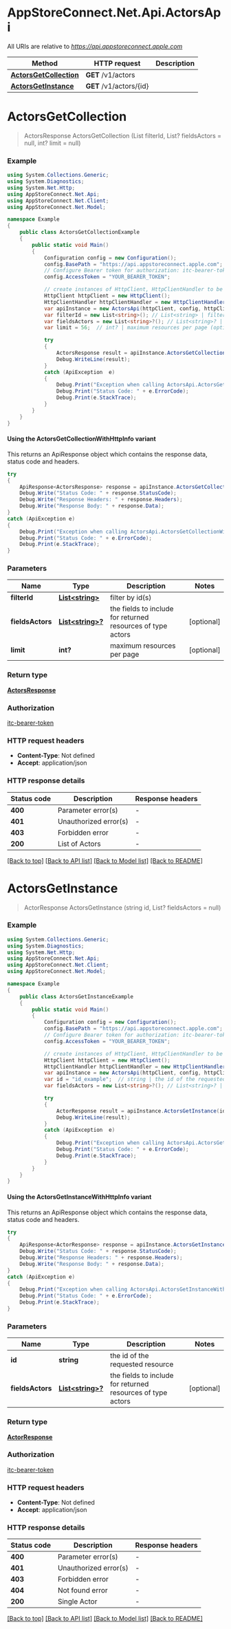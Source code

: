 # AppStoreConnect.Net.Api.ActorsApi

All URIs are relative to *https://api.appstoreconnect.apple.com*

| Method | HTTP request | Description |
|--------|--------------|-------------|
| [**ActorsGetCollection**](ActorsApi.md#actorsgetcollection) | **GET** /v1/actors |  |
| [**ActorsGetInstance**](ActorsApi.md#actorsgetinstance) | **GET** /v1/actors/{id} |  |

<a id="actorsgetcollection"></a>
# **ActorsGetCollection**
> ActorsResponse ActorsGetCollection (List<string> filterId, List<string>? fieldsActors = null, int? limit = null)



### Example
```csharp
using System.Collections.Generic;
using System.Diagnostics;
using System.Net.Http;
using AppStoreConnect.Net.Api;
using AppStoreConnect.Net.Client;
using AppStoreConnect.Net.Model;

namespace Example
{
    public class ActorsGetCollectionExample
    {
        public static void Main()
        {
            Configuration config = new Configuration();
            config.BasePath = "https://api.appstoreconnect.apple.com";
            // Configure Bearer token for authorization: itc-bearer-token
            config.AccessToken = "YOUR_BEARER_TOKEN";

            // create instances of HttpClient, HttpClientHandler to be reused later with different Api classes
            HttpClient httpClient = new HttpClient();
            HttpClientHandler httpClientHandler = new HttpClientHandler();
            var apiInstance = new ActorsApi(httpClient, config, httpClientHandler);
            var filterId = new List<string>(); // List<string> | filter by id(s)
            var fieldsActors = new List<string>?(); // List<string>? | the fields to include for returned resources of type actors (optional) 
            var limit = 56;  // int? | maximum resources per page (optional) 

            try
            {
                ActorsResponse result = apiInstance.ActorsGetCollection(filterId, fieldsActors, limit);
                Debug.WriteLine(result);
            }
            catch (ApiException  e)
            {
                Debug.Print("Exception when calling ActorsApi.ActorsGetCollection: " + e.Message);
                Debug.Print("Status Code: " + e.ErrorCode);
                Debug.Print(e.StackTrace);
            }
        }
    }
}
```

#### Using the ActorsGetCollectionWithHttpInfo variant
This returns an ApiResponse object which contains the response data, status code and headers.

```csharp
try
{
    ApiResponse<ActorsResponse> response = apiInstance.ActorsGetCollectionWithHttpInfo(filterId, fieldsActors, limit);
    Debug.Write("Status Code: " + response.StatusCode);
    Debug.Write("Response Headers: " + response.Headers);
    Debug.Write("Response Body: " + response.Data);
}
catch (ApiException e)
{
    Debug.Print("Exception when calling ActorsApi.ActorsGetCollectionWithHttpInfo: " + e.Message);
    Debug.Print("Status Code: " + e.ErrorCode);
    Debug.Print(e.StackTrace);
}
```

### Parameters

| Name | Type | Description | Notes |
|------|------|-------------|-------|
| **filterId** | [**List&lt;string&gt;**](string.md) | filter by id(s) |  |
| **fieldsActors** | [**List&lt;string&gt;?**](string.md) | the fields to include for returned resources of type actors | [optional]  |
| **limit** | **int?** | maximum resources per page | [optional]  |

### Return type

[**ActorsResponse**](ActorsResponse.md)

### Authorization

[itc-bearer-token](../README.md#itc-bearer-token)

### HTTP request headers

 - **Content-Type**: Not defined
 - **Accept**: application/json


### HTTP response details
| Status code | Description | Response headers |
|-------------|-------------|------------------|
| **400** | Parameter error(s) |  -  |
| **401** | Unauthorized error(s) |  -  |
| **403** | Forbidden error |  -  |
| **200** | List of Actors |  -  |

[[Back to top]](#) [[Back to API list]](../README.md#documentation-for-api-endpoints) [[Back to Model list]](../README.md#documentation-for-models) [[Back to README]](../README.md)

<a id="actorsgetinstance"></a>
# **ActorsGetInstance**
> ActorResponse ActorsGetInstance (string id, List<string>? fieldsActors = null)



### Example
```csharp
using System.Collections.Generic;
using System.Diagnostics;
using System.Net.Http;
using AppStoreConnect.Net.Api;
using AppStoreConnect.Net.Client;
using AppStoreConnect.Net.Model;

namespace Example
{
    public class ActorsGetInstanceExample
    {
        public static void Main()
        {
            Configuration config = new Configuration();
            config.BasePath = "https://api.appstoreconnect.apple.com";
            // Configure Bearer token for authorization: itc-bearer-token
            config.AccessToken = "YOUR_BEARER_TOKEN";

            // create instances of HttpClient, HttpClientHandler to be reused later with different Api classes
            HttpClient httpClient = new HttpClient();
            HttpClientHandler httpClientHandler = new HttpClientHandler();
            var apiInstance = new ActorsApi(httpClient, config, httpClientHandler);
            var id = "id_example";  // string | the id of the requested resource
            var fieldsActors = new List<string>?(); // List<string>? | the fields to include for returned resources of type actors (optional) 

            try
            {
                ActorResponse result = apiInstance.ActorsGetInstance(id, fieldsActors);
                Debug.WriteLine(result);
            }
            catch (ApiException  e)
            {
                Debug.Print("Exception when calling ActorsApi.ActorsGetInstance: " + e.Message);
                Debug.Print("Status Code: " + e.ErrorCode);
                Debug.Print(e.StackTrace);
            }
        }
    }
}
```

#### Using the ActorsGetInstanceWithHttpInfo variant
This returns an ApiResponse object which contains the response data, status code and headers.

```csharp
try
{
    ApiResponse<ActorResponse> response = apiInstance.ActorsGetInstanceWithHttpInfo(id, fieldsActors);
    Debug.Write("Status Code: " + response.StatusCode);
    Debug.Write("Response Headers: " + response.Headers);
    Debug.Write("Response Body: " + response.Data);
}
catch (ApiException e)
{
    Debug.Print("Exception when calling ActorsApi.ActorsGetInstanceWithHttpInfo: " + e.Message);
    Debug.Print("Status Code: " + e.ErrorCode);
    Debug.Print(e.StackTrace);
}
```

### Parameters

| Name | Type | Description | Notes |
|------|------|-------------|-------|
| **id** | **string** | the id of the requested resource |  |
| **fieldsActors** | [**List&lt;string&gt;?**](string.md) | the fields to include for returned resources of type actors | [optional]  |

### Return type

[**ActorResponse**](ActorResponse.md)

### Authorization

[itc-bearer-token](../README.md#itc-bearer-token)

### HTTP request headers

 - **Content-Type**: Not defined
 - **Accept**: application/json


### HTTP response details
| Status code | Description | Response headers |
|-------------|-------------|------------------|
| **400** | Parameter error(s) |  -  |
| **401** | Unauthorized error(s) |  -  |
| **403** | Forbidden error |  -  |
| **404** | Not found error |  -  |
| **200** | Single Actor |  -  |

[[Back to top]](#) [[Back to API list]](../README.md#documentation-for-api-endpoints) [[Back to Model list]](../README.md#documentation-for-models) [[Back to README]](../README.md)

